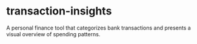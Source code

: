 # transaction-insights
A personal finance tool that categorizes bank transactions and presents a visual overview of spending patterns.
